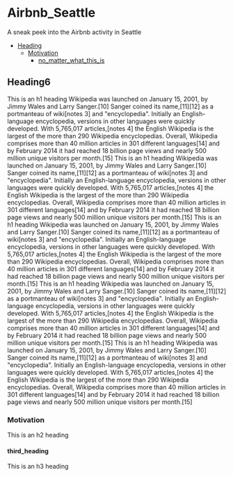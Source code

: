 # Airbnb_Seattle
A sneak peek into the Airbnb activity in Seattle


- [Heading](#heading6)
  * [Motivation](#motivation)
    + [no_matter_what_this_is](#THIRD_heading)


## Heading6

This is an h1 heading
Wikipedia was launched on January 15, 2001, by Jimmy Wales and Larry Sanger.[10] Sanger coined its name,[11][12] as a portmanteau of wiki[notes 3] and "encyclopedia". Initially an English-language encyclopedia, versions in other languages were quickly developed. With 5,765,017 articles,[notes 4] the English Wikipedia is the largest of the more than 290 Wikipedia encyclopedias. Overall, Wikipedia comprises more than 40 million articles in 301 different languages[14] and by February 2014 it had reached 18 billion page views and nearly 500 million unique visitors per month.[15]
This is an h1 heading
Wikipedia was launched on January 15, 2001, by Jimmy Wales and Larry Sanger.[10] Sanger coined its name,[11][12] as a portmanteau of wiki[notes 3] and "encyclopedia". Initially an English-language encyclopedia, versions in other languages were quickly developed. With 5,765,017 articles,[notes 4] the English Wikipedia is the largest of the more than 290 Wikipedia encyclopedias. Overall, Wikipedia comprises more than 40 million articles in 301 different languages[14] and by February 2014 it had reached 18 billion page views and nearly 500 million unique visitors per month.[15]
This is an h1 heading
Wikipedia was launched on January 15, 2001, by Jimmy Wales and Larry Sanger.[10] Sanger coined its name,[11][12] as a portmanteau of wiki[notes 3] and "encyclopedia". Initially an English-language encyclopedia, versions in other languages were quickly developed. With 5,765,017 articles,[notes 4] the English Wikipedia is the largest of the more than 290 Wikipedia encyclopedias. Overall, Wikipedia comprises more than 40 million articles in 301 different languages[14] and by February 2014 it had reached 18 billion page views and nearly 500 million unique visitors per month.[15]
This is an h1 heading
Wikipedia was launched on January 15, 2001, by Jimmy Wales and Larry Sanger.[10] Sanger coined its name,[11][12] as a portmanteau of wiki[notes 3] and "encyclopedia". Initially an English-language encyclopedia, versions in other languages were quickly developed. With 5,765,017 articles,[notes 4] the English Wikipedia is the largest of the more than 290 Wikipedia encyclopedias. Overall, Wikipedia comprises more than 40 million articles in 301 different languages[14] and by February 2014 it had reached 18 billion page views and nearly 500 million unique visitors per month.[15]
This is an h1 heading
Wikipedia was launched on January 15, 2001, by Jimmy Wales and Larry Sanger.[10] Sanger coined its name,[11][12] as a portmanteau of wiki[notes 3] and "encyclopedia". Initially an English-language encyclopedia, versions in other languages were quickly developed. With 5,765,017 articles,[notes 4] the English Wikipedia is the largest of the more than 290 Wikipedia encyclopedias. Overall, Wikipedia comprises more than 40 million articles in 301 different languages[14] and by February 2014 it had reached 18 billion page views and nearly 500 million unique visitors per month.[15]

### Motivation

This is an h2 heading

#### third_heading

This is an h3 heading

